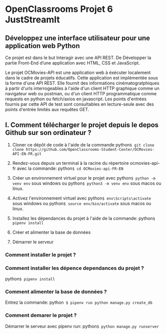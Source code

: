 # OpenClassrooms Projet 6 JustStreamIt

## Développez une interface utilisateur pour une application web Python

Ce projet est dans le but Interagir avec une API REST.
De Développer la partie Front-End d’une application avec HTML, CSS et JavaScript.

Le projet OCMovies-API est une application web à éxécuter localement dans le cadre de projets éducatifs. Cette application est implémentée sous la forme d'une API REST. Elle fournit des informations cinématogratphiques à partir d'urls interrogeables à l'aide d'un client HTTP graphique comme un navigateur web ou postman, ou d'un client HTTP programmatique comme requests en python ou fetch/axios en javascript. Les points d'entrées fournis par cette API de test sont consultables en lecture-seule avec des points d'entrée limités aux requêtes GET.

## I. Comment télécharger le projet depuis le depos Github sur son ordinateur ?

1. Cloner ce dépôt de code à l'aide de la commande
   python`$ git clone clone https://github.com/OpenClassrooms-Student-Center/OCMovies-API-EN-FR.git`

2. Rendez-vous depuis un terminal à la racine du répertoire ocmovies-api-fr avec la commande:
   python`$ cd OCMovies-api-FR-EN `

3. Créer un environnement virtuel pour le projet avec
   python`$ python -m venv env` sous windows ou
   python`$ python3 -m venv env` sous macos ou linux.

4. Activez l'environnement virtuel avec
   python`$ env\Scripts\activate` sous windows ou
   python`$ source env/bin/activate` sous macos ou linux.

5. Installez les dépendances du projet à l'aide de la commande:
   python`$ pipenv install`

6. Créer et alimenter la base de données

7. Démarrer le serveur

### Comment installer le projet ?

### Comment installer les dépence dependances du projet ?

python`$ pipenv install`

### Comment alimenter la base de données ?

Entrez la commande:
python` $ pipenv run python manage.py create_db`

### Comment demarer le projet ?

Démarrer le serveur avec pipenv run:
python`$ python manage.py runserver`
